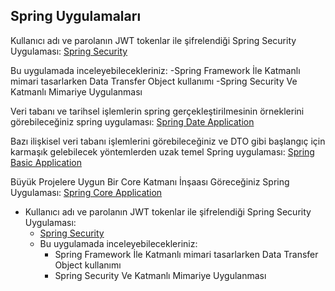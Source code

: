 ## Spring Uygulamaları
Kullanıcı adı ve parolanın JWT tokenlar ile şifrelendiği Spring Security Uygulaması:
[Spring Security](https://github.com/huseyinturkmen06/Spring-Security-Application) 

Bu uygulamada inceleyebilecekleriniz:
-Spring Framework İle Katmanlı mimari tasarlarken Data Transfer Object kullanımı
-Spring Security Ve Katmanlı Mimariye Uygulanması

Veri tabanı ve tarihsel işlemlerin spring gerçekleştirilmesinin örneklerini görebileceğiniz spring uygulaması: 
[Spring Date Application](https://github.com/huseyinturkmen06/FT-Technology-Java-Spring-Practicum)

Bazı ilişkisel veri tabanı işlemlerini görebileceğiniz ve DTO gibi başlangıç için karmaşık gelebilecek yöntemlerden uzak temel Spring uygulaması:
[Spring Basic Application](https://github.com/huseyinturkmen06/Housemate-Finding-Application-With-Java-Spring)

Büyük Projelere Uygun Bir Core Katmanı İnşaası Göreceğiniz Spring Uygulaması:
[Spring Core Application](https://github.com/huseyinturkmen06/Northwind)



* Kullanıcı adı ve parolanın JWT tokenlar ile şifrelendiği Spring Security Uygulaması:
  * [Spring Security](https://github.com/huseyinturkmen06/Spring-Security-Application)
  * Bu uygulamada inceleyebilecekleriniz:
    * Spring Framework İle Katmanlı mimari tasarlarken Data Transfer Object kullanımı
    * Spring Security Ve Katmanlı Mimariye Uygulanması
                  

          

